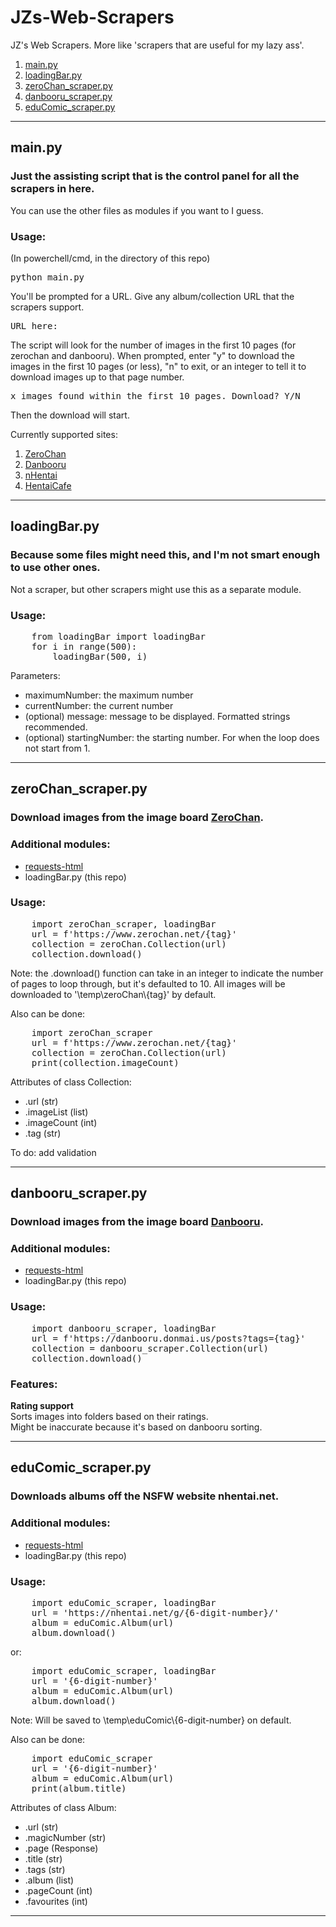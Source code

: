 # JZs-Web-Scrapers
JZ's Web Scrapers. More like 'scrapers that are useful for my lazy ass'.
<ol>
    <li><a href='#mainpy'>main.py</a></li>
    <li><a href='#loadingbarpy'>loadingBar.py</a></li>
    <li><a href='#zerochan_scraperpy'>zeroChan_scraper.py</a></li>
    <li><a href='#danbooru_scraperpy'>danbooru_scraper.py</a></li>
    <li><a href='#educomic_scraperpy'>eduComic_scraper.py</a></li>
</ol>


<hr>

<h2>main.py</h2>
<h3>Just the assisting script that is the control panel for all the scrapers in here.</h3>
You can use the other files as modules if you want to I guess.
<h3>Usage:</h3>
(In powerchell/cmd, in the directory of this repo)
<pre>
python main.py
</pre>
You'll be prompted for a URL. Give any album/collection URL that the scrapers support.

<pre>URL here: </pre>

The script will look for the number of images in the first 10 pages (for zerochan and danbooru). When prompted, enter "y" to download the images in the first 10 pages (or less), "n" to exit, or an integer to tell it to download images up to that page number.

<pre>x images found within the first 10 pages. Download? Y/N </pre>

Then the download will start. 

Currently supported sites:
<ol>
    <li><a href="https://www.zerochan.net">ZeroChan</a></li>
    <li><a href="https://www.danbooru.donmai.us">Danbooru</a></li>
    <li><a href="https://www.nhentai.net">nHentai</a></li>
    <li><a href="https://www.hentai.cafe">HentaiCafe</a></li>
</ol>

<hr>

<h2>loadingBar.py</h2>
<h3>Because some files might need this, and I'm not smart enough to use other ones.</h3>
Not a scraper, but other scrapers might use this as a separate module.
<br>
<h3>Usage:</h3>

<pre>
    from loadingBar import loadingBar
    for i in range(500):
        loadingBar(500, i)
</pre>

Parameters:
<ul>
    <li>maximumNumber: the maximum number</li>
    <li>currentNumber: the current number</li>
    <li>(optional) message: message to be displayed. Formatted strings recommended.</li>
    <li>(optional) startingNumber: the starting number. For when the loop does not start from 1.</li>
</ul>

<hr>

<h2>zeroChan_scraper.py</h2>
<h3>Download images from the image board <a href="https://www.zeroChan.net">ZeroChan</a>.</h3>

<h3>Additional modules:</h3>
<ul>
    <li><a href="https://html.python-requests.org/">requests-html</a></li>
    <li>loadingBar.py (this repo)</li>
</ul>
<h3>Usage:</h3>
<pre>
    import zeroChan_scraper, loadingBar
    url = f'https://www.zerochan.net/{tag}'
    collection = zeroChan.Collection(url)
    collection.download()
</pre>
Note: the .download() function can take in an integer to indicate the number of pages to loop through, but it's defaulted to 10. All images will be downloaded to '\temp\zeroChan\{tag}' by default.

Also can be done:

<pre>
    import zeroChan_scraper
    url = f'https://www.zerochan.net/{tag}'
    collection = zeroChan.Collection(url)
    print(collection.imageCount)
</pre>

Attributes of class Collection:
<ul>
    <li>.url (str)</li>
    <li>.imageList (list)</li>
    <li>.imageCount (int)</li>
    <li>.tag (str)</li>

</ul>

To do: add validation

<hr>

<h2>danbooru_scraper.py</h2>
<h3>Download images from the image board <a href="https://danbooru.donmai.us">Danbooru</a>.</h3>

<h3>Additional modules:</h3>
<ul>
    <li><a href="https://html.python-requests.org/">requests-html</a></li>
    <li>loadingBar.py (this repo)</li>
</ul>

<h3>Usage:</h3>
<pre>
    import danbooru_scraper, loadingBar
    url = f'https://danbooru.donmai.us/posts?tags={tag}'
    collection = danbooru_scraper.Collection(url)
    collection.download()
</pre>

<h3>Features:</h3>
<b>Rating support</b><br> 
Sorts images into folders based on their ratings.<br>
Might be inaccurate because it's based on danbooru sorting.

<hr>

<h2>eduComic_scraper.py</h2>
<h3>Downloads albums off the NSFW website nhentai.net.</h3>
<h3>Additional modules:</h3>
<ul>
    <li><a href="https://html.python-requests.org/">requests-html</a></li>
    <li>loadingBar.py (this repo)</li>
</ul>
<h3>Usage:</h3>
<pre>
    import eduComic_scraper, loadingBar
    url = 'https://nhentai.net/g/{6-digit-number}/'
    album = eduComic.Album(url)
    album.download()
</pre>
or:
<br>
<pre>
    import eduComic_scraper, loadingBar
    url = '{6-digit-number}'
    album = eduComic.Album(url)
    album.download()
</pre>
Note: Will be saved to \temp\eduComic\{6-digit-number} on default.

Also can be done:
<pre>
    import eduComic_scraper
    url = '{6-digit-number}'
    album = eduComic.Album(url)
    print(album.title)
</pre>

Attributes of class Album:
<ul>
    <li>.url (str)</li>
    <li>.magicNumber (str)</li>
    <li>.page (Response)</li>
    <li>.title (str)</li>
    <li>.tags (str)</li>
    <li>.album (list)</li>
    <li>.pageCount (int)</li>
    <li>.favourites (int)</li>
</ul>

<hr>
